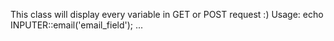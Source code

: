 This class will display every variable in GET or POST request :) Usage:
  echo INPUTER::email('email_field');
  ...
